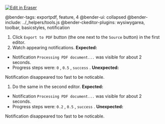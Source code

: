 <p><a target="_blank" href="https://app.eraser.io/workspace/qP6eTCcjaDURfblpmosW" id="edit-in-eraser-github-link"><img alt="Edit in Eraser" src="https://firebasestorage.googleapis.com/v0/b/second-petal-295822.appspot.com/o/images%2Fgithub%2FOpen%20in%20Eraser.svg?alt=media&amp;token=968381c8-a7e7-472a-8ed6-4a6626da5501"></a></p>

@bender-tags: exportpdf, feature, 4
@bender-ui: collapsed
@bender-include: ../_helpers/tools.js
@bender-ckeditor-plugins: wysiwygarea, toolbar, basicstyles, notification

1. Click `Export to PDF`  button (the one next to the `Source`  button) in the first editor.
2. Watch appearing notifications.
 **Expected:**

- Notification `Processing PDF document...`  was visible for about 2 seconds.
- Progress steps were: `0` , `0.5` , `success` .
 **Unexpected:**

 Notification disappeared too fast to be noticable.

1. Do the same in the second editor.
 **Expected:**

- Notification `Processing PDF document...`  was visible for about 2 seconds.
- Progress steps were: `0.2` , `0.5` , `success` .
 **Unexpected:**

 Notification disappeared too fast to be noticable.



<!--- Eraser file: https://app.eraser.io/workspace/qP6eTCcjaDURfblpmosW --->